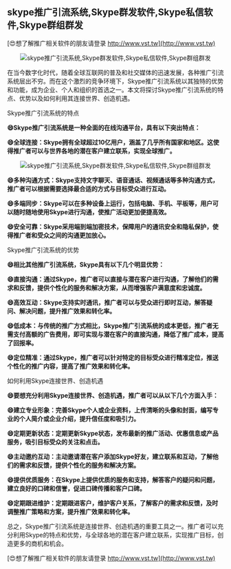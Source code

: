 ## **skype推广引流系统,Skype群发软件,Skype私信软件,Skype群组群发**

[😍想了解推广相关软件的朋友请登录 http://www.vst.tw](http://www.vst.tw)

 <center><img src="https://vst.tw/MP4/tuiguang/png/5.png" alt="skype推广引流系统,Skype群发软件,Skype私信软件,Skype群组群发"></center>

在当今数字化时代，随着全球互联网的普及和社交媒体的迅速发展，各种推广引流系统层出不穷。而在这个激烈的竞争环境下，Skype推广引流系统以其独特的优势和功能，成为企业、个人和组织的首选之一。本文将探讨Skype推广引流系统的特点、优势以及如何利用其连接世界、创造机遇。

Skype推广引流系统的特点

**😄Skype推广引流系统是一种全面的在线沟通平台，具有以下突出特点：**

**😄全球连接：Skype拥有全球超过10亿用户，涵盖了几乎所有国家和地区。这使得推广者可以与世界各地的潜在客户建立联系，实现全球推广。**

 <center><img src="https://vst.tw/MP4/tuiguang/png/1.png" alt="skype推广引流系统,Skype群发软件,Skype私信软件,Skype群组群发"></center>

**😄多种沟通方式：Skype支持文字聊天、语音通话、视频通话等多种沟通方式，推广者可以根据需要选择最合适的方式与目标受众进行互动。**

**😄多端同步：Skype可以在多种设备上运行，包括电脑、手机、平板等，用户可以随时随地使用Skype进行沟通，使推广活动更加便捷高效。**

**😄安全可靠：Skype采用端到端加密技术，保障用户的通讯安全和隐私保护，使得推广者和受众之间的沟通更加放心。**

Skype推广引流系统的优势

**😄相比其他推广引流系统，Skype具有以下几个明显优势：**

**😄直接沟通：通过Skype，推广者可以直接与潜在客户进行沟通，了解他们的需求和反馈，提供个性化的服务和解决方案，从而增强客户满意度和忠诚度。**

**😄高效互动：Skype支持实时通讯，推广者可以与受众进行即时互动，解答疑问、解决问题，提升推广效果和转化率。**

**😄低成本：与传统的推广方式相比，Skype推广引流系统的成本更低，推广者无需支付高额的广告费用，即可实现与潜在客户的直接沟通，降低了推广成本，提高了回报率。**

**😄定位精准：通过Skype，推广者可以针对特定的目标受众进行精准定位，推送个性化的推广内容，提高了推广效果和转化率。**

如何利用Skype连接世界、创造机遇

**😄要想充分利用Skype连接世界、创造机遇，推广者可以从以下几个方面入手：**

**😄建立专业形象：完善Skype个人或企业资料，上传清晰的头像和封面，编写专业的个人简介或企业介绍，提升信任度和吸引力。**

**😄定期更新状态：定期更新Skype状态，发布最新的推广活动、优惠信息或产品服务，吸引目标受众的关注和点击。**

**😄主动邀约互动：主动邀请潜在客户添加Skype好友，建立联系和互动，了解他们的需求和反馈，提供个性化的服务和解决方案。**

**😄提供优质服务：在Skype上提供优质的服务和支持，解答客户的疑问和问题，建立良好的口碑和信誉，促进口碑传播和客户口碑。**

**😄定期跟进维护：定期跟进客户，维护客户关系，了解客户的需求和反馈，及时调整推广策略和方案，提升推广效果和转化率。**

总之，Skype推广引流系统是连接世界、创造机遇的重要工具之一。推广者可以充分利用Skype的特点和优势，与全球各地的潜在客户建立联系，实现推广目标，创造更多的商机和机会。

[😍想了解推广相关软件的朋友请登录 http://www.vst.tw](http://www.vst.tw)



